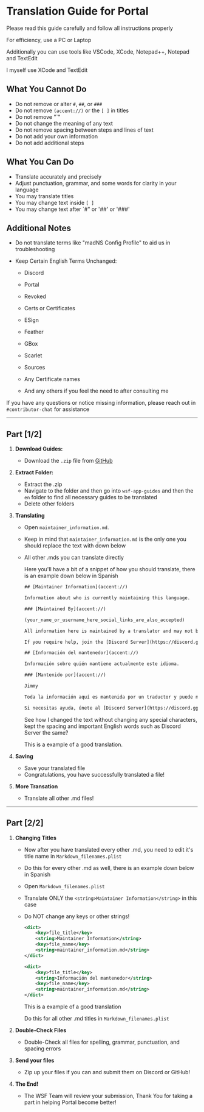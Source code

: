 # Translation Guide for Portal

Please read this guide carefully and follow all instructions properly

For efficiency, use a PC or Laptop

Additionally you can use tools like VSCode, XCode, Notepad++, Notepad and TextEdit

I myself use XCode and TextEdit

## What You **Cannot** Do
- Do not remove or alter `#`, `##`, or `###`
- Do not remove `(accent://)` or the `[ ]` in titles
- Do not remove "`"
- Do not change the meaning of any text
- Do not remove spacing between steps and lines of text
- Do not add your own information
- Do not add additional steps

## What You **Can** Do
- Translate accurately and precisely
- Adjust punctuation, grammar, and some words for clarity in your language
- You may translate titles
- You may change text inside `[ ]`
- You may change text after `#" or '##' or '###'

## Additional Notes
- Do not translate terms like "madNS Config Profile" to aid us in troubleshooting
  
- Keep Certain English Terms Unchanged:
  - Discord
  - Portal
  - Revoked
  - Certs or Certificates
  - ESign
  - Feather
  - GBox
  - Scarlet
  - Sources
  - Any Certificate names
    
  - And any others if you feel the need to after consulting me

If you have any questions or notice missing information, please reach out in `#contributor-chat` for assistance

---

## Part [1/2]

1. **Download Guides:**
   - Download the `.zip` file from [GitHub](https://github.com/WhySooooFurious/Ultimate-Sideloading-Guide/archive/refs/heads/main.zip)

2. **Extract Folder:**
   - Extract the .zip
   - Navigate to the folder and then go into `wsf-app-guides` and then the `en` folder to find all necessary guides to be translated
   - Delete other folders
     
3. **Translating**
   - Open `maintainer_information.md`.
   - Keep in mind that `maintainer_information.md` is the only one you should replace the text with down below
   - All other .mds you can translate directly
     
     Here you'll have a bit of a snippet of how you should translate, there is an example down below in Spanish
     
   
     ```xml
     ## [Maintainer Information](accent://)

     Information about who is currently maintaining this language.

     ### [Maintained By](accent://)

     (your_name_or_username_here_social_links_are_also_accepted)

     All information here is maintained by a translator and may not be accurate or up to date.

     If you require help, join the [Discord Server](https://discord.gg/wsf)
     ```
    
     ```xml
     ## [Información del mantenedor](accent://)

     Información sobre quién mantiene actualmente este idioma.

     ### [Mantenido por](accent://)

     Jimmy

     Toda la información aquí es mantenida por un traductor y puede no ser precisa o no estar actualizada.

     Si necesitas ayuda, únete al [Discord Server](https://discord.gg/wsf)
     ```

     See how I changed the text without changing any special characters, kept the spacing and important English words such as Discord Server the same?
     
     This is a example of a good translation.

5. **Saving**
   - Save your translated file
   - Congratulations, you have successfully translated a file!
     
6. **More Transation**
   - Translate all other .md files!

---

## Part [2/2]

1. **Changing Titles**
   
   - Now after you have translated every other .md, you need to edit it's title name in  `Markdown_filenames.plist`
   - Do this for every other .md as well, there is an example down below in Spanish
   
   - Open `Markdown_filenames.plist`
  
   - Translate ONLY the `<string>Maintainer Information</string>` in this case
   - Do NOT change any keys or other strings!
     
     ```xml
     <dict>
         <key>file_title</key>
         <string>Maintainer Information</string>
         <key>file_name</key>
         <string>maintainer_information.md</string>
     </dict>
     ```
     ```xml
     <dict>
         <key>file_title</key>
         <string>Información del mantenedor</string>
         <key>file_name</key>
         <string>maintainer_information.md</string>
     </dict>
     ```
     
     This is a example of a good translation
    
     Do this for all other .md titles in `Markdown_filenames.plist`

2. **Double-Check Files**
   
   - Double-Check all files for spelling, grammar, punctuation, and spacing errors

3. **Send your files**
   
   - Zip up your files if you can and submit them on Discord or GitHub!

4. **The End!**
   
   - The WSF Team will review your submission, Thank You for taking a part in helping Portal become better!
